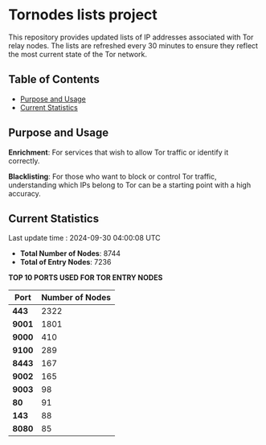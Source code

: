 # Tornodes lists project

This repository provides updated lists of IP addresses associated with Tor relay nodes. The lists are refreshed every 30 minutes to ensure they reflect the most current state of the Tor network.

## Table of Contents

- [Purpose and Usage](#purpose-and-usage)
- [Current Statistics](#current-statistics)


## Purpose and Usage

**Enrichment**: For services that wish to allow Tor traffic or identify it correctly.

**Blacklisting**: For those who want to block or control Tor traffic, understanding which IPs belong to Tor can be a starting point with a high accuracy.

## Current Statistics

Last update time : 2024-09-30 04:00:08 UTC

- **Total Number of Nodes**: 8744
- **Total of Entry Nodes**: 7236

**TOP 10 PORTS USED FOR TOR ENTRY NODES**

| **Port** | **Number of Nodes** |
|------|-----------------|
| **443**   | 2322  |
| **9001**   | 1801  |
| **9000**   | 410  |
| **9100**   | 289  |
| **8443**   | 167  |
| **9002**   | 165  |
| **9003**   | 98  |
| **80**   | 91  |
| **143**   | 88  |
| **8080**   | 85  |

